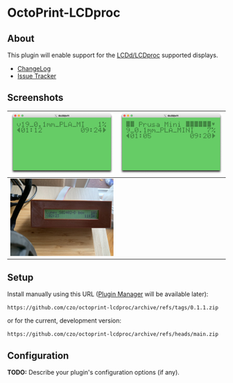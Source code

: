 # OctoPrint-LCDproc

## About

This plugin will enable support for the [LCDd/LCDproc](http://lcdproc.omnipotent.net) supported displays.

- [ChangeLog](CHANGELOG.md)
- [Issue Tracker](https://github.com/czo/octoprint-lcdproc/issues/)

## Screenshots

[<img src="blob/gLCD-without_title.png" width="250"/>](blob/gLCD-without_title.png)|[<img src="blob/gLCD-with_title.png" width="250"/>](blob/gLCD-with_title.png)
:--:|:--:
[<img src="blob/HW-24x2-LCD.jpeg" width="250"/>](blob/HW-24x2-LCD.jpeg)|

## Setup

Install manually using this URL ([Plugin Manager](https://docs.octoprint.org/en/master/bundledplugins/pluginmanager.html) will be available later):

    https://github.com/czo/octoprint-lcdproc/archive/refs/tags/0.1.1.zip

or for the current, development version:

    https://github.com/czo/octoprint-lcdproc/archive/refs/heads/main.zip
    

## Configuration

**TODO:** Describe your plugin's configuration options (if any).
